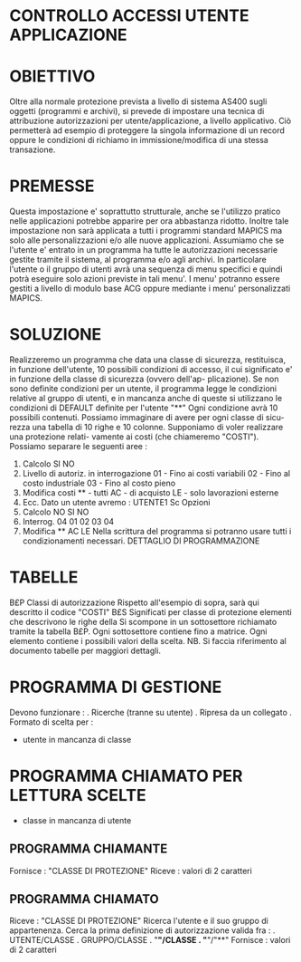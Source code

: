 # CONTROLLO ACCESSI UTENTE APPLICAZIONE
# OBIETTIVO
Oltre alla normale protezione prevista a livello di sistema AS400 sugli oggetti (programmi e archivi), si prevede di impostare una tecnica di attribuzione autorizzazioni per utente/applicazione, a livello applicativo. Ciò permetterà ad  esempio di proteggere la singola informazione di un record oppure le condizioni di richiamo in immissione/modifica di una stessa transazione.
# PREMESSE
Questa impostazione e' soprattutto strutturale, anche se l'utilizzo pratico nelle applicazioni potrebbe apparire per ora abbastanza ridotto.
Inoltre tale impostazione non sarà applicata a tutti i programmi standard MAPICS ma solo alle personalizzazioni e/o alle nuove applicazioni.
Assumiamo che se l'utente e' entrato in un programma ha tutte le autorizzazioni necessarie gestite tramite il sistema, al programma e/o agli archivi.
In particolare l'utente o il gruppo di utenti avrà una sequenza di menu specifici e quindi potrà eseguire solo azioni previste in tali menu'.
I menu' potranno essere gestiti a livello di modulo base ACG oppure mediante i menu' personalizzati MAPICS.
# SOLUZIONE
Realizzeremo un programma che data una classe di sicurezza, restituisca, in funzione dell'utente, 10 possibili condizioni di accesso, il cui significato e' in funzione della classe di sicurezza (ovvero dell'ap- plicazione). Se non sono definite condizioni per un utente, il programma legge le condizioni relative al gruppo di utenti, e in mancanza anche di queste si utilizzano le condizioni di DEFAULT definite per l'utente "**"  Ogni condizione avrà 10 possibili contenuti.
Possiamo immaginare di avere per ogni classe di sicu- rezza una tabella di 10 righe e 10 colonne.
Supponiamo di voler realizzare una protezione relati- vamente ai costi (che chiameremo "COSTI"). Possiamo separare le seguenti aree : 
1.   Calcolo
SI
NO
2.   Livello di autoriz. in interrogazione 01 - Fino ai costi variabili
02 - Fino al costo industriale 03 - Fino al costo pieno
3.   Modifica costi
** - tutti
AC - di acquisto
LE - solo lavorazioni esterne
4.   Ecc.
Dato un utente avremo : 
UTENTE1       Sc    Opzioni
1. Calcolo    NO    SI NO
2. Interrog.  04    01 02 03 04
3. Modifica         ** AC LE
Nella scrittura del programma si potranno usare tutti i condizionamenti necessari. DETTAGLIO DI PROGRAMMAZIONE
# TABELLE
B£P  Classi di autorizzazione
Rispetto all'esempio di sopra, sarà qui descritto il codice "COSTI"
B£S  Significati per classe di protezione
elementi che descrivono le righe della
Si scompone in un sottosettore richiamato tramite la tabella B£P. Ogni sottosettore contiene fino a
matrice. Ogni elemento contiene i possibili valori della scelta.
NB.  Si faccia riferimento al documento tabelle per maggiori dettagli.
# PROGRAMMA DI GESTIONE
Devono funzionare : 
.    Ricerche (tranne su utente)
.    Ripresa da un collegato
.    Formato di scelta per : 
- utente in mancanza di classe
# PROGRAMMA CHIAMATO PER LETTURA SCELTE
- classe in mancanza di utente
## PROGRAMMA CHIAMANTE
Fornisce : 
"CLASSE DI PROTEZIONE"
Riceve : 
valori di 2 caratteri
## PROGRAMMA CHIAMATO
Riceve : 
"CLASSE DI PROTEZIONE"
Ricerca l'utente e il suo gruppo di appartenenza.
Cerca la prima definizione di autorizzazione valida fra : 
.    UTENTE/CLASSE
.    GRUPPO/CLASSE
.    "**"/CLASSE
.    "**"/"**"
Fornisce : 
valori di 2 caratteri
